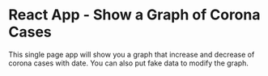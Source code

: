 # React App - Show a Graph of Corona Cases

This single page app will show you a graph that increase and decrease of corona cases with date.
You can also put fake data to modify the graph.

